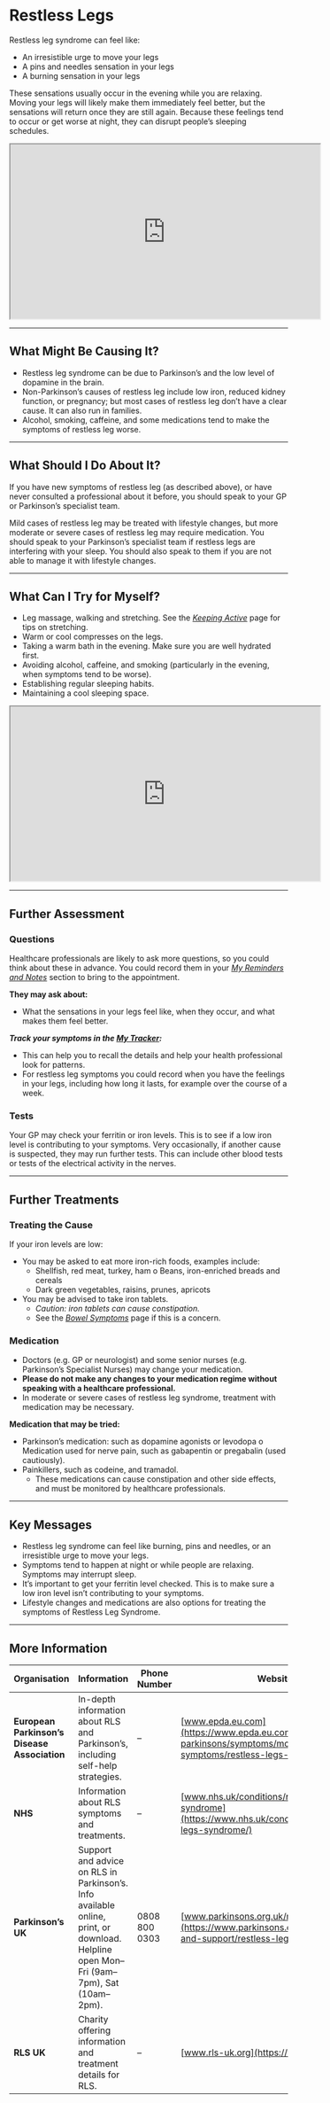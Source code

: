 # Restless Legs
Restless leg syndrome can feel like:
- An irresistible urge to move your legs  
- A pins and needles sensation in your legs  
- A burning sensation in your legs  

These sensations usually occur in the evening while you are relaxing. Moving your legs will likely make them immediately feel better, but the sensations will return once they are still again. Because these feelings tend to occur or get worse at night, they can disrupt people’s sleeping schedules.


<div class="video-container">
<iframe
  width="560"
  height="315"
  src="https://www.youtube-nocookie.com/embed/XMfBJswVFYU"
  title="YouTube video player"
  allowfullscreen>
</iframe>
</div>


---

## What Might Be Causing It?
- Restless leg syndrome can be due to Parkinson’s and the low level of dopamine in the brain.
- Non-Parkinson’s causes of restless leg include low iron, reduced kidney function, or pregnancy; but most cases of restless leg don’t have a clear cause. It can also run in families.
- Alcohol, smoking, caffeine, and some medications tend to make the symptoms of restless leg worse. 

---

## What Should I Do About It?
If you have new symptoms of restless leg (as described above), or have never consulted a professional about it before, you should speak to your GP or Parkinson’s specialist team. 
 
Mild cases of restless leg may be treated with lifestyle changes, but more moderate or severe cases of restless leg may require medication. You should speak to your Parkinson’s specialist team if restless legs are interfering with your sleep. You should also speak to them if you are not able to manage it with lifestyle changes. 

---

## What Can I Try for Myself?
- Leg massage, walking and stretching. See the <a href="/learn/living-with-parkinsons/optimising-wellbeing/keeping-active" class="internal-link">_Keeping Active_</a> page for tips on stretching.
- Warm or cool compresses on the legs.
- Taking a warm bath in the evening. Make sure you are well hydrated first.
- Avoiding alcohol, caffeine, and smoking (particularly in the evening, when symptoms tend to be worse).
- Establishing regular sleeping habits.
- Maintaining a cool sleeping space. 


<div class="video-container">
<iframe
  width="560"
  height="315"
  src="https://www.youtube-nocookie.com/embed/WoABFI4UU5o"
  title="YouTube video player"
  allowfullscreen>
</iframe>
</div>


---

## Further Assessment
### Questions
Healthcare professionals are likely to ask more questions, so you could think about these in advance. You could record them in your <a href="/learn/my-reminders-and-notes" class="internal-link">_My Reminders and Notes_</a> section to bring to the appointment.

**They may ask about:**
- What the sensations in your legs feel like, when they occur, and what makes them feel better.

_**Track your symptoms in the <a href="/learn/my-tracker" class="internal-link">My Tracker</a>:**_
- This can help you to recall the details and help your health professional look for patterns.
- For restless leg symptoms you could record when you have the feelings in your legs, including how long it lasts, for example over the course of a week.

### Tests
Your GP may check your ferritin or iron levels. This is to see if a low iron level is contributing to your symptoms. Very occasionally, if another cause is suspected, they may run further tests. This can include other blood tests or tests of the electrical activity in the nerves. 

---

## Further Treatments

### Treating the Cause
If your iron levels are low: 
- You may be asked to eat more iron-rich foods, examples include:
  - Shellfish, red meat, turkey, ham o Beans, iron-enriched breads and cereals
  - Dark green vegetables, raisins, prunes, apricots
- You may be advised to take iron tablets.
  - _Caution: iron tablets can cause constipation._
  - See the <a href="/learn/managing-symptoms/bowels" class="internal-link">_Bowel Symptoms_</a> page if this is a concern. 

### Medication
- Doctors (e.g. GP or neurologist) and some senior nurses (e.g. Parkinson’s Specialist Nurses) may change your medication.
- **Please do not make any changes to your medication regime without speaking with a healthcare professional.**
- In moderate or severe cases of restless leg syndrome, treatment with medication may be necessary. 

**Medication that may be tried:**
- Parkinson’s medication: such as dopamine agonists or levodopa o Medication used for nerve pain, such as gabapentin or pregabalin (used cautiously).
- Painkillers, such as codeine, and tramadol.
  - These medications can cause constipation and other side effects, and must be monitored by healthcare professionals.

---

## Key Messages
- Restless leg syndrome can feel like burning, pins and needles, or an irresistible urge to move your legs.
- Symptoms tend to happen at night or while people are relaxing. Symptoms may interrupt sleep.
- It’s important to get your ferritin level checked. This is to make sure a low iron level isn’t contributing to your symptoms.
- Lifestyle changes and medications are also options for treating the symptoms of Restless Leg Syndrome.

---

## More Information

| Organisation | Information | Phone Number | Website |
|--------------|-------------|--------------|---------|
| **European Parkinson’s Disease Association** | In-depth information about RLS and Parkinson’s, including self-help strategies. | – | [www.epda.eu.com](https://www.epda.eu.com/about-parkinsons/symptoms/motor-symptoms/restless-legs-syndrome/) |
| **NHS** | Information about RLS symptoms and treatments. | – | [www.nhs.uk/conditions/restless-legs-syndrome](https://www.nhs.uk/conditions/restless-legs-syndrome/) |
| **Parkinson’s UK** | Support and advice on RLS in Parkinson’s. Info available online, print, or download. Helpline open Mon–Fri (9am–7pm), Sat (10am–2pm). | 0808 800 0303 | [www.parkinsons.org.uk/restless-legs](https://www.parkinsons.org.uk/information-and-support/restless-legs) |
| **RLS UK** | Charity offering information and treatment details for RLS. | – | [www.rls-uk.org](https://www.rls-uk.org/) |
```

